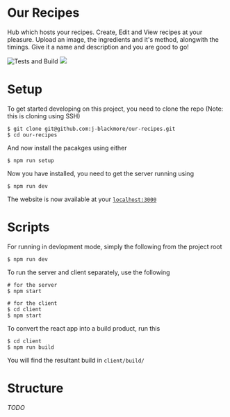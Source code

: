 # Our Recipes

Hub which hosts your recipes. Create, Edit and View recipes at your pleasure.
Upload an image, the ingredients and it's method, alongwith the timings. Give
it a name and description and you are good to go!

![Tests and Build](https://github.com/j-blackmore/our-recipes/workflows/Tests%20and%20Build/badge.svg)
[![](https://img.shields.io/badge/Version-1.1.0-blue)](https://github.com/j-blackmore/our-recipes/releases/latest)

# Setup

To get started developing on this project, you need to clone the repo (Note: this is cloning using SSH)

```
$ git clone git@github.com:j-blackmore/our-recipes.git
$ cd our-recipes
```

And now install the pacakges using either

```
$ npm run setup
```

Now you have installed, you need to get the server running using

```
$ npm run dev
```

The website is now available at your [`localhost:3000`](http://localhost:3000)

# Scripts

For running in devlopment mode, simply the following from the project root

```
$ npm run dev
```

To run the server and client separately, use the following

```
# for the server
$ npm start

# for the client
$ cd client
$ npm start
```

To convert the react app into a build product, run this

```
$ cd client
$ npm run build
```

You will find the resultant build in `client/build/`

# Structure

_TODO_
